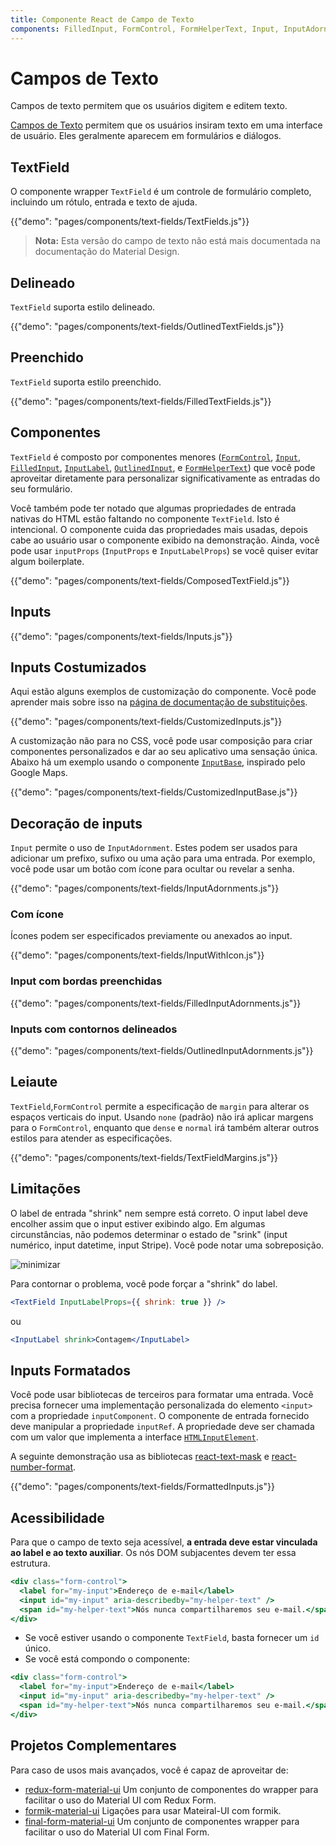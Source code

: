 ```yaml
---
title: Componente React de Campo de Texto
components: FilledInput, FormControl, FormHelperText, Input, InputAdornment, InputBase, InputLabel, OutlinedInput, TextField
---
```


# Campos de Texto

<p class="description">Campos de texto permitem que os usuários digitem e editem texto.</p>

[Campos de Texto](https://material.io/design/components/text-fields.html) permitem que os usuários insiram texto em uma interface de usuário. Eles geralmente aparecem em formulários e diálogos.

## TextField

O componente wrapper `TextField` é um controle de formulário completo, incluindo um rótulo, entrada e texto de ajuda.

{{"demo": "pages/components/text-fields/TextFields.js"}}

> **Nota:** Esta versão do campo de texto não está mais documentada na documentação do Material Design.

## Delineado

`TextField` suporta estilo delineado.

{{"demo": "pages/components/text-fields/OutlinedTextFields.js"}}

## Preenchido

`TextField` suporta estilo preenchido.

{{"demo": "pages/components/text-fields/FilledTextFields.js"}}

## Componentes

`TextField` é composto por componentes menores ([`FormControl`](/api/form-control/), [`Input`](/api/input/), [`FilledInput`](/api/filled-input/), [`InputLabel`](/api/input-label/), [`OutlinedInput`](/api/outlined-input/), e [`FormHelperText`](/api/form-helper-text/)) que você pode aproveitar diretamente para personalizar significativamente as entradas do seu formulário.

Você também pode ter notado que algumas propriedades de entrada nativas do HTML estão faltando no componente `TextField`. Isto é intencional. O componente cuida das propriedades mais usadas, depois cabe ao usuário usar o componente exibido na demonstração. Ainda, você pode usar `inputProps` (`InputProps` e `InputLabelProps`) se você quiser evitar algum boilerplate.

{{"demo": "pages/components/text-fields/ComposedTextField.js"}}

## Inputs

{{"demo": "pages/components/text-fields/Inputs.js"}}

## Inputs Costumizados

Aqui estão alguns exemplos de customização do componente. Você pode aprender mais sobre isso na [página de documentação de substituições](/customization/components/).

{{"demo": "pages/components/text-fields/CustomizedInputs.js"}}

A customização não para no CSS, você pode usar composição para criar componentes personalizados e dar ao seu aplicativo uma sensação única. Abaixo há um exemplo usando o componente [`InputBase`](/api/input-base/), inspirado pelo Google Maps.

{{"demo": "pages/components/text-fields/CustomizedInputBase.js"}}

## Decoração de inputs

`Input` permite o uso de `InputAdornment`. Estes podem ser usados para adicionar um prefixo, sufixo ou uma ação para uma entrada. Por exemplo, você pode usar um botão com ícone para ocultar ou revelar a senha.

{{"demo": "pages/components/text-fields/InputAdornments.js"}}

### Com ícone

Ícones podem ser especificados previamente ou anexados ao input.

{{"demo": "pages/components/text-fields/InputWithIcon.js"}}

### Input com bordas preenchidas

{{"demo": "pages/components/text-fields/FilledInputAdornments.js"}}

### Inputs com contornos delineados

{{"demo": "pages/components/text-fields/OutlinedInputAdornments.js"}}

## Leiaute

`TextField`,`FormControl` permite a especificação de `margin` para alterar os espaços verticais do input. Usando `none` (padrão) não irá aplicar margens para o `FormControl`, enquanto que `dense` e `normal` irá também alterar outros estilos para atender as especificações.

{{"demo": "pages/components/text-fields/TextFieldMargins.js"}}

## Limitações

O label de entrada "shrink" nem sempre está correto. O input label deve encolher assim que o input estiver exibindo algo. Em algumas circunstâncias, não podemos determinar o estado de "srink" (input numérico, input datetime, input Stripe). Você pode notar uma sobreposição.

![minimizar](/static/images/text-fields/shrink.png)

Para contornar o problema, você pode forçar a "shrink" do label.

```jsx
<TextField InputLabelProps={{ shrink: true }} />
```

ou

```jsx
<InputLabel shrink>Contagem</InputLabel>
```

## Inputs Formatados

Você pode usar bibliotecas de terceiros para formatar uma entrada. Você precisa fornecer uma implementação personalizada do elemento `<input>` com a propriedade `inputComponent`. O componente de entrada fornecido deve manipular a propriedade `inputRef`. A propriedade deve ser chamada com um valor que implementa a interface [`HTMLInputElement`](https://developer.mozilla.org/en-US/docs/Web/API/HTMLInputElement).

A seguinte demonstração usa as bibliotecas [react-text-mask](https://github.com/text-mask/text-mask) e [react-number-format](https://github.com/s-yadav/react-number-format).

{{"demo": "pages/components/text-fields/FormattedInputs.js"}}

## Acessibilidade

Para que o campo de texto seja acessível, **a entrada deve estar vinculada ao label e ao texto auxiliar**. Os nós DOM subjacentes devem ter essa estrutura.

```jsx
<div class="form-control">
  <label for="my-input">Endereço de e-mail</label>
  <input id="my-input" aria-describedby="my-helper-text" />
  <span id="my-helper-text">Nós nunca compartilharemos seu e-mail.</span>
</div>
```

- Se você estiver usando o componente `TextField`, basta fornecer um `id` único.
- Se você está compondo o componente:

```jsx
<div class="form-control">
  <label for="my-input">Endereço de e-mail</label>
  <input id="my-input" aria-describedby="my-helper-text" />
  <span id="my-helper-text">Nós nunca compartilharemos seu e-mail.</span>
</div>
```

## Projetos Complementares

Para caso de usos mais avançados, você é capaz de aproveitar de:

- [redux-form-material-ui](https://github.com/erikras/redux-form-material-ui) Um conjunto de componentes do wrapper para facilitar o uso do Material UI com Redux Form.
- [formik-material-ui](https://github.com/stackworx/formik-material-ui) Ligações para usar Mateiral-UI com formik.
- [final-form-material-ui](https://github.com/Deadly0/final-form-material-ui) Um conjunto de componentes wrapper para facilitar o uso do Material UI com Final Form.
